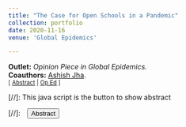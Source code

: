 ```yaml
---
title: "The Case for Open Schools in a Pandemic"
collection: portfolio
date: 2020-11-16
venue: 'Global Epidemics'

---
```


**Outlet:** _Opinion Piece in Global Epidemics._
<br>
**Coauthors:** [Ashish Jha][ajha].
<br>
<small>[ <a href="#/" onclick="visib('covschools')">Abstract</a> | [Op Ed][covschools-pub] ]</small>

<div id="covschools" style="display: none; text-align: justify; line-height: 1.2" ><small>
This opinion piece presented the case for school (re)openings during the COVID-19 pandemic. In the midst of the COVID-19 pandemic, politicians, clinicians, and the American people were attempting to balance lives against livelihoods. Nowhere was this tradeoff more pronounced than in elementary education. When deciding whether to open our schools, we argued that we must weigh the risks of contagion against the costs of remote learning. Policymakers needed to consider two key questions in the school debate: 1. do schools drive transmission in the community? and 2. do high community transmission rates drive outbreaks in schools?
</small><br><br/></div>

[covschools-pub]: https://globalepidemics.org/2020/11/16/the-case-for-open-schools-in-a-pandemic/
[ajha]: https://dean.sph.brown.edu/dean

[//]: This java script is the button to show abstract
<script>
 function visib(id) {
  var x = document.getElementById(id);
  if (x.style.display === "block") {
    x.style.display = "none";
  } else {
    x.style.display = "block";
  }
}
</script>

[//]:&emsp;<button onclick="visib('covschools')" class="btn btn--inverse btn--small">Abstract</button>

